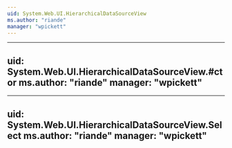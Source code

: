 ```yaml
---
uid: System.Web.UI.HierarchicalDataSourceView
ms.author: "riande"
manager: "wpickett"
---
```


---
uid: System.Web.UI.HierarchicalDataSourceView.#ctor
ms.author: "riande"
manager: "wpickett"
---

---
uid: System.Web.UI.HierarchicalDataSourceView.Select
ms.author: "riande"
manager: "wpickett"
---
